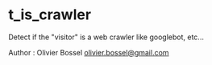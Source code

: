 # t_is_crawler

Detect if the "visitor" is a web crawler like googlebot, etc...


Author : Olivier Bossel <olivier.bossel@gmail.com>